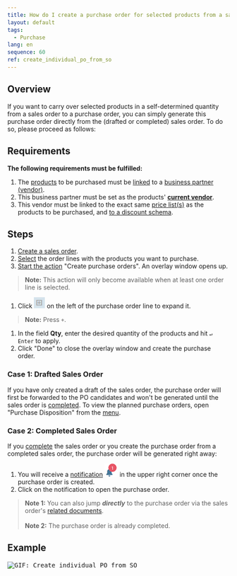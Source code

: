 ```yaml
---
title: How do I create a purchase order for selected products from a sales order?
layout: default
tags:
  - Purchase
lang: en
sequence: 60
ref: create_individual_po_from_so
---
```


## Overview
If you want to carry over selected products in a self-determined quantity from a sales order to a purchase order, you can simply generate this purchase order directly from the (drafted or completed) sales order. To do so, please proceed as follows:

## Requirements
**The following requirements must be fulfilled:**

1. The [products](NewProduct) to be purchased must be [linked](Link_product_to_business_partner) to a [business partner (vendor)](New_business_partner_vendor).
1. This business partner must be set as the products' [**current vendor**](Set_current_vendor).
1. This vendor must be linked to the exact same [price list(s)](ProductPrice) as the products to be purchased, and [to a discount schema](Link_discount_schema_to_BP).

## Steps
1. [Create a sales order](SalesOrder_recording).
1. [Select](RecordSelection) the order lines with the products you want to purchase.
1. [Start the action](StartAction#actions-menu) "Create purchase orders". An overlay window opens up.
 >**Note:** This action will only become available when at least one order line is selected.

1. Click !['+'](../DE/assets/expand_list_plus.png) on the left of the purchase order line to expand it.
 >**Note:** Press `+`.

1. In the field **Qty**, enter the desired quantity of the products and hit `↵ Enter` to apply.
1. Click "Done" to close the overlay window and create the purchase order.

### Case 1: Drafted Sales Order
If you have only created a draft of the sales order, the purchase order will first be forwarded to the PO candidates and won't be generated until the sales order is [completed](DocumentProcessingComplete). To view the planned purchase orders, open "Purchase Disposition" from the [menu](Menu).

### Case 2: Completed Sales Order
If you [complete](DocumentProcessingComplete) the sales order or you create the purchase order from a completed sales order, the purchase order will be generated right away:

1. You will receive a [notification](Notification_types) ![](assets/NotificationBell_WebUI.png) in the upper right corner once the purchase order is created.
1. Click on the notification to open the purchase order.
 >**Note 1:** You can also jump ***directly*** to the purchase order via the sales order's [related documents](JumptoviaSidebar).<br><br>
 >**Note 2:** The purchase order is already completed.

## Example
<kbd><img src="assets/Create individual PO from SO.gif" alt="GIF: Create individual PO from SO"></kbd>
